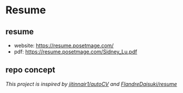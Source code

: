 # Resume

## resume
* website: https://resume.posetmage.com/
* pdf: https://resume.posetmage.com/Sidney_Lu.pdf

## repo concept
*This project is inspired by [jitinnair1/autoCV](https://github.com/jitinnair1/autoCV) and [FlandreDaisuki/resume](https://github.com/FlandreDaisuki/resume)*

